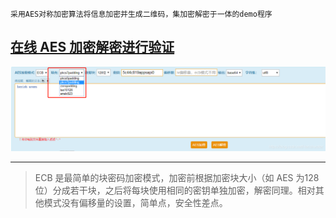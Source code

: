 ```
采用AES对称加密算法将信息加密并生成二维码，集加密解密于一体的demo程序
```
## [在线 AES 加密解密进行验证](http://tool.chacuo.net/cryptaes)

![这是图片](./image/1.png "Magic Gardens")

***

> ECB 是最简单的块密码加密模式，加密前根据加密块大小（如 AES 为128  位）分成若干块，之后将每块使用相同的密钥单独加密，解密同理。相对其他模式没有偏移量的设置，简单点，安全性差点。

 